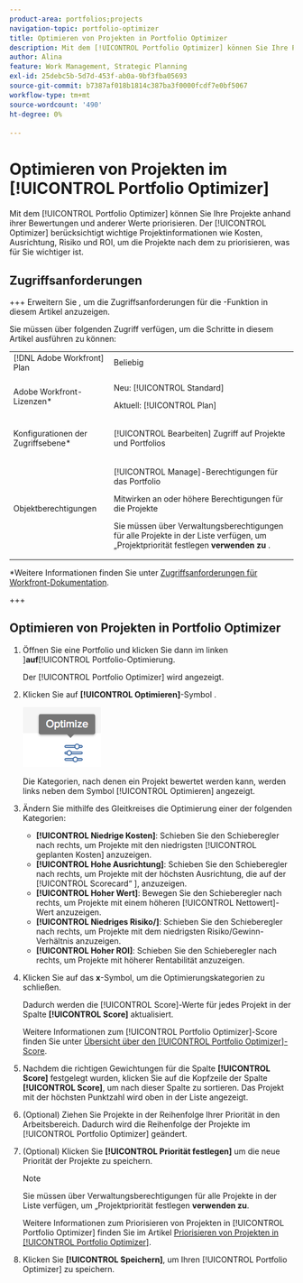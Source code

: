 ```yaml
---
product-area: portfolios;projects
navigation-topic: portfolio-optimizer
title: Optimieren von Projekten in Portfolio Optimizer
description: Mit dem [!UICONTROL Portfolio Optimizer] können Sie Ihre Projekte anhand ihrer Bewertungen und anderer Werte priorisieren. Der Optimizer berücksichtigt wichtige Projektinformationen wie Kosten, Ausrichtung, Risiko und ROI, um die Projekte nach dem zu priorisieren, was für Sie wichtiger ist.
author: Alina
feature: Work Management, Strategic Planning
exl-id: 25debc5b-5d7d-453f-ab0a-9bf3fba05693
source-git-commit: b7387af018b1814c387ba3f0000fcdf7e0bf5067
workflow-type: tm+mt
source-wordcount: '490'
ht-degree: 0%

---
```


# Optimieren von Projekten im [!UICONTROL Portfolio Optimizer]

Mit dem [!UICONTROL Portfolio Optimizer] können Sie Ihre Projekte anhand ihrer Bewertungen und anderer Werte priorisieren. Der [!UICONTROL Optimizer] berücksichtigt wichtige Projektinformationen wie Kosten, Ausrichtung, Risiko und ROI, um die Projekte nach dem zu priorisieren, was für Sie wichtiger ist.

## Zugriffsanforderungen

+++ Erweitern Sie , um die Zugriffsanforderungen für die -Funktion in diesem Artikel anzuzeigen.

Sie müssen über folgenden Zugriff verfügen, um die Schritte in diesem Artikel ausführen zu können:

<table style="table-layout:auto"> 
 <col> 
 <col> 
 <tbody> 
  <tr> 
   <td role="rowheader">[!DNL Adobe Workfront] Plan</td> 
   <td> Beliebig</td> 
  </tr> 
  <tr> 
   <td role="rowheader">Adobe Workfront-Lizenzen*</td> 
   <td> <p>Neu: [!UICONTROL Standard] </p>
   <p>Aktuell: [!UICONTROL Plan] </p> </td> 
  </tr> 
  <tr> 
   <td role="rowheader">Konfigurationen der Zugriffsebene*</td> 
   <td> <p>[!UICONTROL Bearbeiten] Zugriff auf Projekte und Portfolios</p> </td> 
  </tr> 
  <tr> 
   <td role="rowheader">Objektberechtigungen</td> 
   <td> <p>[!UICONTROL Manage]-Berechtigungen für das Portfolio</p> <p>Mitwirken an oder höhere Berechtigungen für die Projekte</p> 
   <p>Sie müssen über Verwaltungsberechtigungen für alle Projekte in der Liste verfügen, um „Projektpriorität festlegen<b> verwenden zu </b>.</p>
    </td> 
  </tr> 
 </tbody> 
</table>

*Weitere Informationen finden Sie unter [Zugriffsanforderungen für Workfront-Dokumentation](/help/quicksilver/administration-and-setup/add-users/access-levels-and-object-permissions/access-level-requirements-in-documentation.md).

+++

## Optimieren von Projekten in Portfolio Optimizer

1. Öffnen Sie eine Portfolio und klicken Sie dann im linken ]**auf**[!UICONTROL  Portfolio-Optimierung.

   Der [!UICONTROL Portfolio Optimizer] wird angezeigt.

1. Klicken Sie auf **[!UICONTROL Optimieren]**-Symbol .

   ![Symbol „Optimieren“](assets/optimize-icon-portfolio-optimizer.png)

   Die Kategorien, nach denen ein Projekt bewertet werden kann, werden links neben dem Symbol [!UICONTROL Optimieren] angezeigt.

1. Ändern Sie mithilfe des Gleitkreises die Optimierung einer der folgenden Kategorien:

   * **[!UICONTROL Niedrige Kosten]**: Schieben Sie den Schieberegler nach rechts, um Projekte mit den niedrigsten [!UICONTROL geplanten Kosten] anzuzeigen.
   * **[!UICONTROL Hohe Ausrichtung]**: Schieben Sie den Schieberegler nach rechts, um Projekte mit der höchsten Ausrichtung, die auf der [!UICONTROL Scorecard“ ], anzuzeigen.
   * **[!UICONTROL Hoher Wert]**: Bewegen Sie den Schieberegler nach rechts, um Projekte mit einem höheren [!UICONTROL Nettowert]-Wert anzuzeigen.
   * **[!UICONTROL Niedriges Risiko/]**: Schieben Sie den Schieberegler nach rechts, um Projekte mit dem niedrigsten Risiko/Gewinn-Verhältnis anzuzeigen.
   * **[!UICONTROL Hoher ROI]**: Schieben Sie den Schieberegler nach rechts, um Projekte mit höherer Rentabilität anzuzeigen.

1. Klicken Sie auf das **x**-Symbol, um die Optimierungskategorien zu schließen.

   Dadurch werden die [!UICONTROL Score]-Werte für jedes Projekt in der Spalte **[!UICONTROL Score]** aktualisiert.

   Weitere Informationen zum [!UICONTROL Portfolio Optimizer]-Score finden Sie unter [Übersicht über den [!UICONTROL Portfolio Optimizer]-Score](../../../manage-work/portfolios/portfolio-optimizer/portfolio-optimizer-score.md).

1. Nachdem die richtigen Gewichtungen für die Spalte **[!UICONTROL Score]** festgelegt wurden, klicken Sie auf die Kopfzeile der Spalte **[!UICONTROL Score]**, um nach dieser Spalte zu sortieren. Das Projekt mit der höchsten Punktzahl wird oben in der Liste angezeigt.

1. (Optional) Ziehen Sie Projekte in der Reihenfolge Ihrer Priorität in den Arbeitsbereich.
Dadurch wird die Reihenfolge der Projekte im [!UICONTROL Portfolio Optimizer] geändert.
1. (Optional) Klicken Sie **[!UICONTROL Priorität festlegen]** um die neue Priorität der Projekte zu speichern.

   >[!NOTE]
   >
   >   Sie müssen über Verwaltungsberechtigungen für alle Projekte in der Liste verfügen, um „Projektpriorität festlegen **verwenden zu**.

   Weitere Informationen zum Priorisieren von Projekten in [!UICONTROL Portfolio Optimizer] finden Sie im Artikel [Priorisieren von Projekten in [!UICONTROL Portfolio Optimizer]](../../../manage-work/portfolios/portfolio-optimizer/prioritize-projects-in-portfolio-optimizer.md).

1. Klicken Sie **[!UICONTROL Speichern]**, um Ihren [!UICONTROL Portfolio Optimizer] zu speichern.
